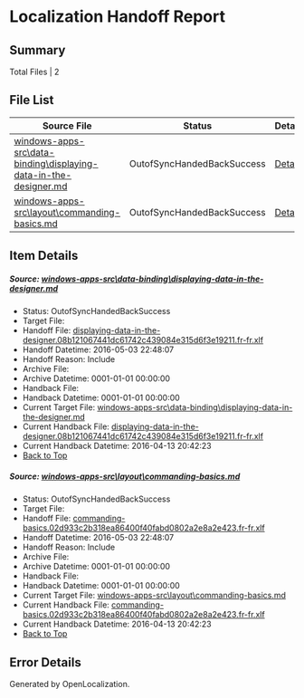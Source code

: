 # <a name='report-top'></a> Localization Handoff Report

## Summary
 Total Files | 2

## File List
 Source File | Status | Details 
 ----------- | ------ | ------- 
 [windows-apps-src\data-binding\displaying-data-in-the-designer.md](https://github.com/Microsoft/windows-apps/blob/53e807c0d9de8faf2d0b5dc0e1c8e9c380e42d86/windows-apps-src/data-binding/displaying-data-in-the-designer.md) | OutofSyncHandedBackSuccess | [Details](#2f7ac4b269a167c3b521fa94d77e27091fa490a81891)
 [windows-apps-src\layout\commanding-basics.md](https://github.com/Microsoft/windows-apps/blob/657de034061859dc498122fd89a9dd3608ce375e/windows-apps-src/layout/commanding-basics.md) | OutofSyncHandedBackSuccess | [Details](#f9328b210e9185b987aa3776fcbc9ea2a61df7ca2957)

## Item Details
##### <a name='2f7ac4b269a167c3b521fa94d77e27091fa490a81891'></a> Source: [windows-apps-src\data-binding\displaying-data-in-the-designer.md](https://github.com/Microsoft/windows-apps/blob/53e807c0d9de8faf2d0b5dc0e1c8e9c380e42d86/windows-apps-src/data-binding/displaying-data-in-the-designer.md)
* Status: OutofSyncHandedBackSuccess
* Target File: 
* Handoff File: [displaying-data-in-the-designer.08b121067441dc61742c439084e315d6f3e19211.fr-fr.xlf](https://github.com/Microsoft/WDG.handoff/blob/2259f74093ea51f70b2c467d84f60411c4680ca6/ol-handoff/Microsoft/windows-apps.fr-fr/master/displaying-data-in-the-designer.08b121067441dc61742c439084e315d6f3e19211.fr-fr.xlf)
* Handoff Datetime: 2016-05-03 22:48:07
* Handoff Reason: Include
* Archive File: 
* Archive Datetime: 0001-01-01 00:00:00
* Handback File: 
* Handback Datetime: 0001-01-01 00:00:00
* Current Target File: [windows-apps-src\data-binding\displaying-data-in-the-designer.md](https://github.com/Microsoft/windows-apps.fr-fr/blob/57eb92992149293ebcb4e7c2e5aef2b1ec3d3f78/windows-apps-src/data-binding/displaying-data-in-the-designer.md)
* Current Handback File: [displaying-data-in-the-designer.08b121067441dc61742c439084e315d6f3e19211.fr-fr.xlf](https://github.com/Microsoft/WDG.handback/blob/e7f140b0bc415d1f2c55d2a4ceec5f69a9b94387/ol-handback/Microsoft/windows-apps.fr-fr/master/displaying-data-in-the-designer.08b121067441dc61742c439084e315d6f3e19211.fr-fr.xlf)
* Current Handback Datetime: 2016-04-13 20:42:23
* [Back to Top](#report-top)

##### <a name='f9328b210e9185b987aa3776fcbc9ea2a61df7ca2957'></a> Source: [windows-apps-src\layout\commanding-basics.md](https://github.com/Microsoft/windows-apps/blob/657de034061859dc498122fd89a9dd3608ce375e/windows-apps-src/layout/commanding-basics.md)
* Status: OutofSyncHandedBackSuccess
* Target File: 
* Handoff File: [commanding-basics.02d933c2b318ea86400f40fabd0802a2e8a2e423.fr-fr.xlf](https://github.com/Microsoft/WDG.handoff/blob/2259f74093ea51f70b2c467d84f60411c4680ca6/ol-handoff/Microsoft/windows-apps.fr-fr/master/commanding-basics.02d933c2b318ea86400f40fabd0802a2e8a2e423.fr-fr.xlf)
* Handoff Datetime: 2016-05-03 22:48:07
* Handoff Reason: Include
* Archive File: 
* Archive Datetime: 0001-01-01 00:00:00
* Handback File: 
* Handback Datetime: 0001-01-01 00:00:00
* Current Target File: [windows-apps-src\layout\commanding-basics.md](https://github.com/Microsoft/windows-apps.fr-fr/blob/57eb92992149293ebcb4e7c2e5aef2b1ec3d3f78/windows-apps-src/layout/commanding-basics.md)
* Current Handback File: [commanding-basics.02d933c2b318ea86400f40fabd0802a2e8a2e423.fr-fr.xlf](https://github.com/Microsoft/WDG.handback/blob/e7f140b0bc415d1f2c55d2a4ceec5f69a9b94387/ol-handback/Microsoft/windows-apps.fr-fr/master/commanding-basics.02d933c2b318ea86400f40fabd0802a2e8a2e423.fr-fr.xlf)
* Current Handback Datetime: 2016-04-13 20:42:23
* [Back to Top](#report-top)


## Error Details

Generated by OpenLocalization.
